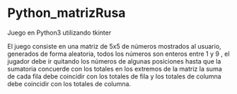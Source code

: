 # Python_matrizRusa
Juego en Python3 utilizando tkinter

El juego consiste en una matriz de 5x5 de números mostrados al usuario, generados de forma
aleatoria, todos los números son enteros entre 1 y 9 , el jugador debe ir quitando los números de
algunas posiciones hasta que la sumatoria concuerde con los totales en los extremos de la matriz
la suma de cada fila debe coincidir con los totales de fila y los totales de columna debe coincidir
con los totales de columna.
